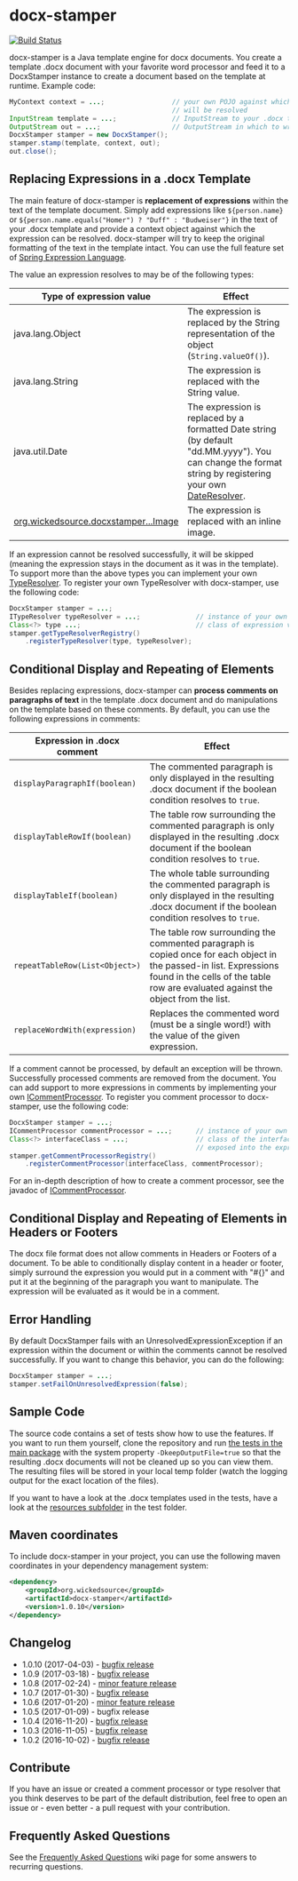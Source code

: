 # docx-stamper

[![Build Status](https://travis-ci.org/thombergs/docx-stamper.png?branch=master)](https://travis-ci.org/thombergs/docx-stamper)

docx-stamper is a Java template engine for docx documents. You create a template .docx document with your favorite word processor
and feed it to a DocxStamper instance to create a document based on the template at runtime. Example code:
```java
MyContext context = ...;                 // your own POJO against which expressions found in the template
                                         // will be resolved
InputStream template = ...;              // InputStream to your .docx template file
OutputStream out = ...;                  // OutputStream in which to write the resulting .docx document
DocxStamper stamper = new DocxStamper();
stamper.stamp(template, context, out);
out.close();
```

## Replacing Expressions in a .docx Template
The main feature of docx-stamper is **replacement of expressions** within the text of the template document. Simply add expressions like `${person.name}` or `${person.name.equals("Homer") ? "Duff" : "Budweiser"}` in the text of your .docx template and provide a context object against which the expression can be resolved. docx-stamper will try to keep the original formatting of the text in the template intact. You can use the full feature set of [Spring Expression Language](http://docs.spring.io/spring/docs/current/spring-framework-reference/html/expressions.html).

The value an expression resolves to may be of the following types:

| Type of expression value | Effect  |
| ---|---|
| java.lang.Object | The expression is replaced by the String representation of the object (`String.valueOf()`).
| java.lang.String | The expression is replaced with the String value.|
| java.util.Date   | The expression is replaced by a formatted Date string (by default "dd.MM.yyyy"). You can change the format string by registering your own [DateResolver](http://thombergs.github.io/docx-stamper/apidocs/org/wickedsource/docxstamper/replace/typeresolver/DateResolver.html).|
| [org.wickedsource.docxstamper...Image](http://thombergs.github.io/docx-stamper/apidocs/org/wickedsource/docxstamper/replace/typeresolver/image/Image.html) | The expression is replaced with an inline image.|

If an expression cannot be resolved successfully, it will be skipped (meaning the expression stays in the document as it was in the template). To support more than the above types you can implement your own [TypeResolver](http://thombergs.github.io/docx-stamper/apidocs/org/wickedsource/docxstamper/api/typeresolver/ITypeResolver.html). To register your own TypeResolver with docx-stamper, use the following code:

```java
DocxStamper stamper = ...;              
ITypeResolver typeResolver = ...;              // instance of your own ITypeResolver implementation
Class<?> type ...;                             // class of expression values your resolver handles
stamper.getTypeResolverRegistry()
    .registerTypeResolver(type, typeResolver);
```

## Conditional Display and Repeating of Elements
Besides replacing expressions, docx-stamper can **process comments on paragraphs of text** in the template .docx document and do manipulations on the template based on these comments. By default, you can use the following expressions in comments:

| Expression in .docx comment       | Effect  |
| --------------------------------- |---------|
| `displayParagraphIf(boolean)`     | The commented paragraph is only displayed in the resulting .docx document if the boolean condition resolves to `true`.|
| `displayTableRowIf(boolean)`      | The table row surrounding the commented paragraph is only displayed in the resulting .docx document if the boolean condition resolves to `true`.|
| `displayTableIf(boolean)`      | The whole table surrounding the commented paragraph is only displayed in the resulting .docx document if the boolean condition resolves to `true`.|
| `repeatTableRow(List<Object>)`      | The table row surrounding the commented paragraph is copied once for each object in the passed-in list. Expressions found in the cells of the table row are evaluated against the object from the list.
| `replaceWordWith(expression)`         | Replaces the commented word (must be a single word!) with the value of the given expression. |

If a comment cannot be processed, by default an exception will be thrown. Successfully processed comments are removed from the document. You can add support to more expressions in comments by implementing your own [ICommentProcessor](http://thombergs.github.io/docx-stamper/apidocs/org/wickedsource/docxstamper/api/commentprocessor/ICommentProcessor.html). To register you comment processor to docx-stamper, use the following code:

```java
DocxStamper stamper = ...;              
ICommentProcessor commentProcessor = ...;      // instance of your own ICommentProcessor implementation
Class<?> interfaceClass = ...;                 // class of the interface that defines the methods that are
                                               // exposed into the expression language
stamper.getCommentProcessorRegistry()
    .registerCommentProcessor(interfaceClass, commentProcessor);
```
For an in-depth description of how to create a comment processor, see the javadoc of [ICommentProcessor](http://thombergs.github.io/docx-stamper/apidocs/org/wickedsource/docxstamper/api/commentprocessor/ICommentProcessor.html).

## Conditional Display and Repeating of Elements in Headers or Footers
The docx file format does not allow comments in Headers or Footers of a document. To be able to conditionally display content in a header or footer, simply surround the expression you would put in a comment with "#{}" and put it at the beginning of the paragraph you want to manipulate. The expression will be evaluated as it would be in a comment.

## Error Handling
By default DocxStamper fails with an UnresolvedExpressionException if an expression within the document or within the comments cannot be resolved successfully. If you want to change this behavior, you can do the following:

```java
DocxStamper stamper = ...;
stamper.setFailOnUnresolvedExpression(false);
```

## Sample Code
The source code contains a set of tests show how to use the features. If you want to run them yourself, clone the repository and run [the tests in the main package](https://github.com/thombergs/docx-stamper/tree/master/src/test/java/org/wickedsource/docxstamper) with the system property `-DkeepOutputFile=true` so that the resulting .docx documents will not be cleaned up so you can view them. The resulting files will be stored in your local temp folder (watch the logging output for the exact location of the files).

If you want to have a look at the .docx templates used in the tests, have a look at the [resources subfolder](https://github.com/thombergs/docx-stamper/tree/master/src/test/resources/org/wickedsource/docxstamper) in the test folder.

## Maven coordinates
To include docx-stamper in your project, you can use the following maven coordinates in your dependency management system:

```xml
<dependency>
    <groupId>org.wickedsource</groupId>
    <artifactId>docx-stamper</artifactId>
    <version>1.0.10</version>
</dependency>
```

## Changelog
* 1.0.10 (2017-04-03) - [bugfix release](https://github.com/thombergs/docx-stamper/issues?q=is%3Aissue+milestone%3A1.0.10+is%3Aclosed)
* 1.0.9 (2017-03-18) - [bugfix release](https://github.com/thombergs/docx-stamper/issues?q=is%3Aissue+milestone%3A1.0.9+is%3Aclosed)
* 1.0.8 (2017-02-24) - [minor feature release](https://github.com/thombergs/docx-stamper/issues?q=is%3Aissue+milestone%3A1.0.8+is%3Aclosed)
* 1.0.7 (2017-01-30) - [bugfix release](https://github.com/thombergs/docx-stamper/issues?q=is%3Aissue+milestone%3A1.0.7+is%3Aclosed)
* 1.0.6 (2017-01-20) - [minor feature release](https://github.com/thombergs/docx-stamper/issues?q=is%3Aissue+milestone%3A1.0.6+is%3Aclosed)
* 1.0.5 (2017-01-09) - bugfix release
* 1.0.4 (2016-11-20) - [bugfix release](https://github.com/thombergs/docx-stamper/issues?q=is%3Aissue+milestone%3A1.0.4+is%3Aclosed)
* 1.0.3 (2016-11-05) - [bugfix release](https://github.com/thombergs/docx-stamper/issues?q=is%3Aissue+milestone%3A1.0.3+is%3Aclosed)
* 1.0.2 (2016-10-02) - [bugfix release](https://github.com/thombergs/docx-stamper/issues?q=is%3Aissue+milestone%3A1.0.2+is%3Aclosed)

## Contribute
If you have an issue or created a comment processor or type resolver that you think deserves to be part of the default distribution, feel free to open an issue or - even better - a pull request with your contribution.

## Frequently Asked Questions
See the [Frequently Asked Questions](https://github.com/thombergs/docx-stamper/wiki/Frequently-Asked-Questions) wiki page for some answers to recurring questions.


